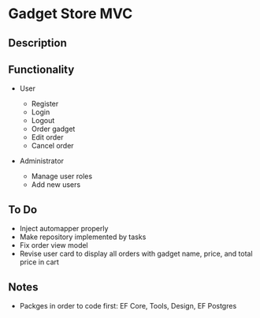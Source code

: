 # Gadget Store MVC

## Description

## Functionality

- User
  - Register
  - Login
  - Logout
  - Order gadget
  - Edit order
  - Cancel order

- Administrator
  - Manage user roles
  - Add new users
  
## To Do
- Inject automapper properly
- Make repository implemented by tasks
- Fix order view model
- Revise user card to display all orders with gadget name, price, and total price in cart
  
## Notes
- Packges in order to code first: EF Core, Tools, Design, EF Postgres